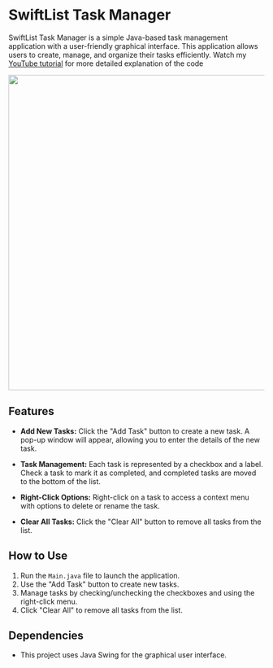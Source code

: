 # SwiftList Task Manager

SwiftList Task Manager is a simple Java-based task management application with a user-friendly graphical interface. This application allows users to create, manage, and organize their tasks efficiently.
Watch my [YouTube tutorial](https://www.youtube.com/watch?v=qoBQIqSPfAU) for more detailed explanation of the code



<p align="center">
  <img width="620" height="620" src=https://github.com/garghg/SwiftList/assets/139658164/9fa75541-92c8-4d0f-a9a3-699711942481>
</p>


## Features

- **Add New Tasks:** Click the "Add Task" button to create a new task. A pop-up window will appear, allowing you to enter the details of the new task.

- **Task Management:** Each task is represented by a checkbox and a label. Check a task to mark it as completed, and completed tasks are moved to the bottom of the list.

- **Right-Click Options:** Right-click on a task to access a context menu with options to delete or rename the task.

- **Clear All Tasks:** Click the "Clear All" button to remove all tasks from the list.

## How to Use

1. Run the `Main.java` file to launch the application.
2. Use the "Add Task" button to create new tasks.
3. Manage tasks by checking/unchecking the checkboxes and using the right-click menu.
4. Click "Clear All" to remove all tasks from the list.

## Dependencies

- This project uses Java Swing for the graphical user interface.
